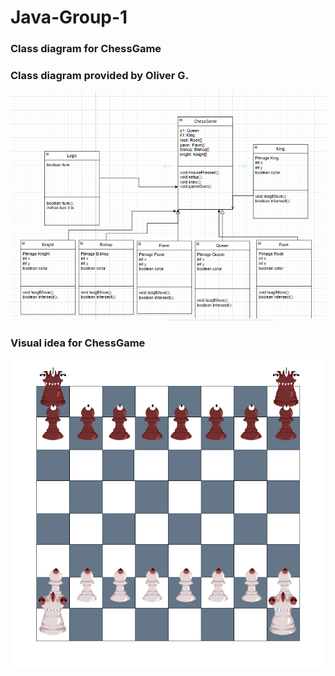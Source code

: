 # Java-Group-1

### Class diagram for ChessGame
### Class diagram provided by Oliver G.
![class diagram ChessGame](https://github.com/9620728/Java-Group-1/blob/main/Images/ChessGame.png?raw=true)

### Visual idea for ChessGame

![class diagram ChessGame](https://github.com/9620728/Java-Group-1/blob/main/Images/chess.drawio.png)
